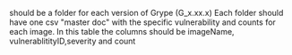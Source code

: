 should be a folder for each version of Grype (G_x.xx.x)
Each folder should have one csv "master doc" with the specific vulnerability and counts for each image.
In this table the columns should be imageName, vulnerablitityID,severity and count